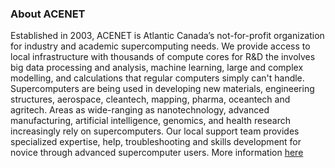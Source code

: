 
### About ACENET

Established in 2003, ACENET is Atlantic Canada’s not-for-profit organization for industry and academic supercomputing needs. We provide access to local infrastructure with thousands of compute cores for R&D the involves big data processing and analysis, machine learning, large and complex modelling, and calculations that regular computers simply can't handle. Supercomputers are being used in developing new materials, engineering structures, aerospace, cleantech, mapping, pharma, oceantech and agritech. Areas as wide-ranging as nanotechnology, advanced manufacturing, artificial intelligence, genomics, and health research increasingly rely on supercomputers. Our local support team provides specialized expertise, help, troubleshooting and skills development for novice through advanced supercomputer users. More information [here](https://ace-net.ca/industry.html)



